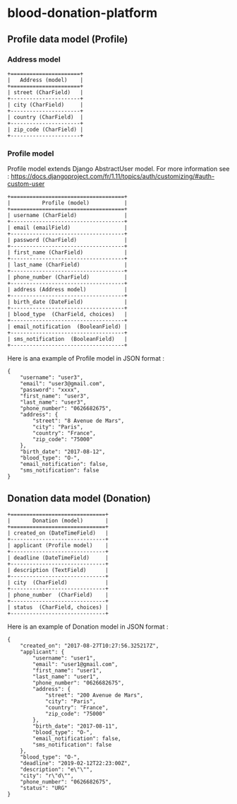 # blood-donation-platform  
  
## Profile data model (Profile)

### Address model 

    +======================+
    |   Address (model)    |
    +======================+
    | street (CharField)   |
    +----------------------+
    | city (CharField)     |
    +----------------------+
    | country (CharField)  |
    +----------------------+
    | zip_code (CharField) |
    +----------------------+

### Profile model
Profile model extends Django AbstractUser model. For more information see : https://docs.djangoproject.com/fr/1.11/topics/auth/customizing/#auth-custom-user

    +====================================+
    |          Profile (model)           |
    +====================================+
    | username (CharField)               |
    +------------------------------------+
    | email (emailField)                 |
    +------------------------------------+
    | password (CharField)               |
    +------------------------------------+
    | first_name (CharField)             |
    +------------------------------------+
    | last_name (CharField)              |
    +------------------------------------+
    | phone_number (CharField)           |
    +------------------------------------+
    | address (Address model)            |
    +------------------------------------+
    | birth_date (DateField)             |
    +------------------------------------+
    | blood_type  (CharField, choices)   |
    +------------------------------------+
    | email_notification  (BooleanField) |
    +------------------------------------+
    | sms_notification  (BooleanField)   |
    +------------------------------------+
    

Here is ana example of Profile model in JSON format :
    
    {
        "username": "user3",
        "email": "user3@gmail.com",
        "password": "xxxx",
        "first_name": "user3",
        "last_name": "user3",
        "phone_number": "0626682675",
        "address": {
            "street": "8 Avenue de Mars",
            "city": "Paris",
            "country": "France",
            "zip_code": "75000"
        },
        "birth_date": "2017-08-12",
        "blood_type": "O-",
        "email_notification": false,
        "sms_notification": false
    }
  
## Donation data model (Donation)
    
    +==============================+
    |       Donation (model)       |
    +==============================+
    | created_on (DateTimeField)   |
    +------------------------------+
    | applicant (Profile model)    |
    +------------------------------+
    | deadline (DateTimeField)     |
    +------------------------------+
    | description (TextField)      |
    +------------------------------+
    | city  (CharField)            |
    +------------------------------+
    | phone_number  (CharField)    |
    +------------------------------+
    | status  (CharField, choices) |
    +------------------------------+

Here is an example of Donation model in JSON format :
    
    {
        "created_on": "2017-08-27T10:27:56.325217Z",
        "applicant": {
            "username": "user1",
            "email": "user1@gmail.com",
            "first_name": "user1",
            "last_name": "user1",
            "phone_number": "0626682675",
            "address": {
                "street": "200 Avenue de Mars",
                "city": "Paris",
                "country": "France",
                "zip_code": "75000"
            },
            "birth_date": "2017-08-11",
            "blood_type": "O-",
            "email_notification": false,
            "sms_notification": false
        },
        "blood_type": "O-",
        "deadline": "2019-02-12T22:23:00Z",
        "description": "e\"\"",
        "city": "r\"d\"",
        "phone_number": "0626682675",
        "status": "URG"
    }


 